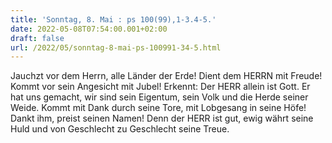 ```yaml
---
title: 'Sonntag, 8. Mai : ps 100(99),1-3.4-5.'
date: 2022-05-08T07:54:00.001+02:00
draft: false
url: /2022/05/sonntag-8-mai-ps-100991-34-5.html
---
```


Jauchzt vor dem Herrn, alle Länder der Erde! Dient dem HERRN mit Freude! Kommt vor sein Angesicht mit Jubel! Erkennt: Der HERR allein ist Gott. Er hat uns gemacht, wir sind sein Eigentum, sein Volk und die Herde seiner Weide. Kommt mit Dank durch seine Tore, mit Lobgesang in seine Höfe! Dankt ihm, preist seinen Namen! Denn der HERR ist gut, ewig währt seine Huld und von Geschlecht zu Geschlecht seine Treue.